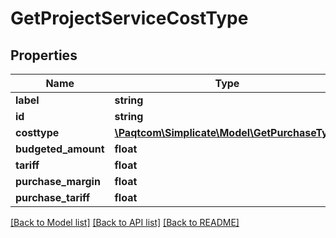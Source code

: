 # GetProjectServiceCostType

## Properties

 Name                | Type                                                            | Description | Notes      
---------------------|-----------------------------------------------------------------|-------------|------------
 **label**           | **string**                                                      |             | [optional] 
 **id**              | **string**                                                      |             | [optional] 
 **costtype**        | [**\Paqtcom\Simplicate\Model\GetPurchaseType**](GetPurchaseType.md) |             | [optional] 
 **budgeted_amount** | **float**                                                       |             | [optional] 
 **tariff**          | **float**                                                       |             | [optional] 
 **purchase_margin** | **float**                                                       |             | [optional] 
 **purchase_tariff** | **float**                                                       |             | [optional] 

[[Back to Model list]](../README.md#documentation-for-models) [[Back to API list]](../README.md#documentation-for-api-endpoints) [[Back to README]](../README.md)


